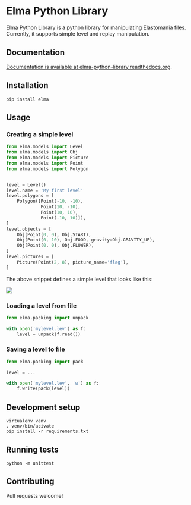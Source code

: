 # Elma Python Library

Elma Python Library is a python library for manipulating Elastomania files.
Currently, it supports simple level and replay manipulation.

## Documentation

[Documentation is available at elma-python-library.readthedocs.org](https://elma-python-library.readthedocs.org).

## Installation

```
pip install elma
```

## Usage

### Creating a simple level
```python
from elma.models import Level
from elma.models import Obj
from elma.models import Picture
from elma.models import Point
from elma.models import Polygon


level = Level()
level.name = 'My first level'
level.polygons = [
    Polygon([Point(-10, -10),
             Point(10, -10),
             Point(10, 10),
             Point(-10, 10)]),
]
level.objects = [
    Obj(Point(0, 0), Obj.START),
    Obj(Point(0, 10), Obj.FOOD, gravity=Obj.GRAVITY_UP),
    Obj(Point(0, 0), Obj.FLOWER),
]
level.pictures = [
    Picture(Point(2, 8), picture_name='flag'),
]
```

The above snippet defines a simple level that looks like this:

![](http://i.imgur.com/cl8SJgk.png)


### Loading a level from file
```python
from elma.packing import unpack

with open('mylevel.lev') as f:
    level = unpack(f.read())
```

### Saving a level to file
```python
from elma.packing import pack

level = ...

with open('mylevel.lev', 'w') as f:
    f.write(pack(level))
```

## Development setup

```
virtualenv venv
. venv/bin/acivate
pip install -r requirements.txt
```

## Running tests

```
python -m unittest
```

## Contributing

Pull requests welcome!
